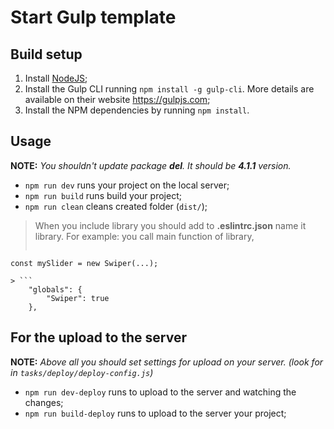 # **Start Gulp template**

## Build setup
1. Install [NodeJS](https://nodejs.org/en/);
2. Install the Gulp CLI running `npm install -g gulp-cli`. More details are available on their website https://gulpjs.com;
3. Install the NPM dependencies by running `npm install`.

## Usage
**NOTE:** _You shouldn't update package **del**. It should be **4.1.1** version._
* `npm run dev` runs your project on the local server;
* `npm run build` runs build your project;
* `npm run clean` cleans created folder (`dist/`);

> When you include library you should add to **.eslintrc.json** name it library.
> For example: you call main function of library,
> ```
    const mySlider = new Swiper(...);
```
> ```
    "globals": {
		"Swiper": true
    },
```

## For the upload to the server
**NOTE:** _Above all you should set settings for upload on your server. (look for in `tasks/deploy/deploy-config.js`)_
* `npm run dev-deploy` runs to upload to the server and watching the changes;
* `npm run build-deploy` runs to upload to the server your project;